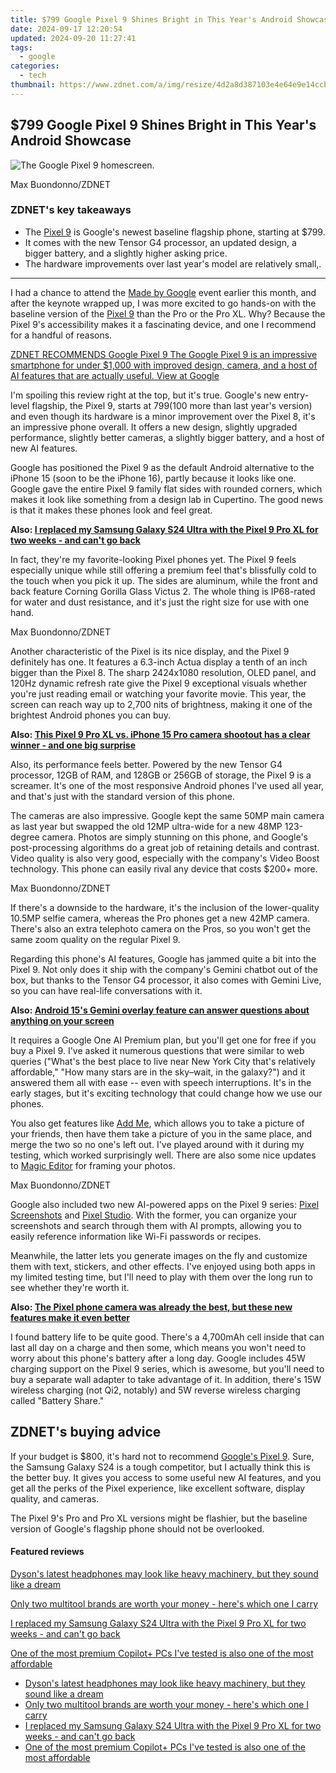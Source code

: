 ```yaml
---
title: $799 Google Pixel 9 Shines Bright in This Year's Android Showcase
date: 2024-09-17 12:20:54
updated: 2024-09-20 11:27:41
tags:
  - google
categories:
  - tech
thumbnail: https://www.zdnet.com/a/img/resize/4d2a8d387103e4e64e9e14ccb8c3596b6810a9b8/2024/08/21/a120fca8-9b5f-4807-9935-ca71883bfbdd/google-pixel-9-zdnet-5.jpg?width=170&height=96&fit=crop&auto=webp
---
```


## $799 Google Pixel 9 Shines Bright in This Year's Android Showcase

![The Google Pixel 9 homescreen.](https://www.zdnet.com/a/img/resize/9c3b6051f7a490fc3c359aae9effb0bc5f1c7a73/2024/08/21/7602dfa2-eb5f-414c-8e12-0524edd8a1cb/google-pixel-9-zdnet-4.jpg?auto=webp&width=1280)

Max Buondonno/ZDNET

### ZDNET's key takeaways

* The [Pixel 9](https://www.anrdoezrs.net/links/9041660/type/dlg/sid/zd-%5F%5FCOM%5FCLICK%5FID%5F%5F-dtp/https://store.google.com/config/pixel%5F9) is Google's newest baseline flagship phone, starting at $799\.
* It comes with the new Tensor G4 processor, an updated design, a bigger battery, and a slightly higher asking price.
* The hardware improvements over last year's model are relatively small,.

---

I had a chance to attend the [Made by Google](https://www.zdnet.com/article/everything-announced-at-made-by-google-2024-pixel-9-pro-fold-gemini-watch-3-and-more/) event earlier this month, and after the keynote wrapped up, I was more excited to go hands-on with the baseline version of the [Pixel 9](https://www.anrdoezrs.net/links/9041660/type/dlg/sid/zd-%5F%5FCOM%5FCLICK%5FID%5F%5F-dtp/https://store.google.com/config/pixel%5F9) than the Pro or the Pro XL. Why? Because the Pixel 9's accessibility makes it a fascinating device, and one I recommend for a handful of reasons. 

[ZDNET RECOMMENDS Google Pixel 9 The Google Pixel 9 is an impressive smartphone for under $1,000 with improved design, camera, and a host of AI features that are actually useful. View at Google](https://www.anrdoezrs.net/links/9041660/type/dlg/sid/zd-%5F%5FCOM%5FCLICK%5FID%5F%5F-dtp/https://store.google.com/config/pixel%5F9?hl=en-US)

I'm spoiling this review right at the top, but it's true. Google's new entry-level flagship, the Pixel 9, starts at $799 ($100 more than last year's version) and even though its hardware is a minor improvement over the Pixel 8, it's an impressive phone overall. It offers a new design, slightly upgraded performance, slightly better cameras, a slightly bigger battery, and a host of new AI features.

Google has positioned the Pixel 9 as the default Android alternative to the iPhone 15 (soon to be the iPhone 16), partly because it looks like one. Google gave the entire Pixel 9 family flat sides with rounded corners, which makes it look like something from a design lab in Cupertino. The good news is that it makes these phones look and feel great. 

**Also: [I replaced my Samsung Galaxy S24 Ultra with the Pixel 9 Pro XL for two weeks - and can't go back](https://www.zdnet.com/article/i-replaced-my-samsung-galaxy-s24-ultra-with-the-pixel-9-pro-xl-for-two-weeks-and-cant-go-back/)**

In fact, they're my favorite-looking Pixel phones yet. The Pixel 9 feels especially unique while still offering a premium feel that's blissfully cold to the touch when you pick it up. The sides are aluminum, while the front and back feature Corning Gorilla Glass Victus 2\. The whole thing is IP68-rated for water and dust resistance, and it's just the right size for use with one hand. 

Max Buondonno/ZDNET

Another characteristic of the Pixel is its nice display, and the Pixel 9 definitely has one. It features a 6.3-inch Actua display a tenth of an inch bigger than the Pixel 8\. The sharp 2424x1080 resolution, OLED panel, and 120Hz dynamic refresh rate give the Pixel 9 exceptional visuals whether you're just reading email or watching your favorite movie. This year, the screen can reach way up to 2,700 nits of brightness, making it one of the brightest Android phones you can buy. 

**Also: [This Pixel 9 Pro XL vs. iPhone 15 Pro camera shootout has a clear winner - and one big surprise](https://www.zdnet.com/article/this-pixel-9-pro-vs-iphone-camera-shoot-out-has-a-clear-winner-and-one-big-surprise/)**

Also, its performance feels better. Powered by the new Tensor G4 processor, 12GB of RAM, and 128GB or 256GB of storage, the Pixel 9 is a screamer. It's one of the most responsive Android phones I've used all year, and that's just with the standard version of this phone.

The cameras are also impressive. Google kept the same 50MP main camera as last year but swapped the old 12MP ultra-wide for a new 48MP 123-degree camera. Photos are simply stunning on this phone, and Google's post-processing algorithms do a great job of retaining details and contrast. Video quality is also very good, especially with the company's Video Boost technology. This phone can easily rival any device that costs $200+ more.

Max Buondonno/ZDNET

If there's a downside to the hardware, it's the inclusion of the lower-quality 10.5MP selfie camera, whereas the Pro phones get a new 42MP camera. There's also an extra telephoto camera on the Pros, so you won't get the same zoom quality on the regular Pixel 9.

Regarding this phone's AI features, Google has jammed quite a bit into the Pixel 9\. Not only does it ship with the company's Gemini chatbot out of the box, but thanks to the Tensor G4 processor, it also comes with Gemini Live, so you can have real-life conversations with it. 

**Also: [Android 15's Gemini overlay feature can answer questions about anything on your screen](https://www.zdnet.com/article/android-15s-gemini-ai-assistant-can-answer-questions-about-anything-on-your-screen/)**

It requires a Google One AI Premium plan, but you'll get one for free if you buy a Pixel 9\. I've asked it numerous questions that were similar to web queries ("What's the best place to live near New York City that's relatively affordable," "How many stars are in the sky–wait, in the galaxy?") and it answered them all with ease -- even with speech interruptions. It's in the early stages, but it's exciting technology that could change how we use our phones.

You also get features like [Add Me](https://www.zdnet.com/article/the-google-pixel-9-pros-add-me-feature-is-an-ar-camera-tool-youll-actually-use/), which allows you to take a picture of your friends, then have them take a picture of you in the same place, and merge the two so no one's left out. I've played around with it during my testing, which worked surprisingly well. There are also some nice updates to [Magic Editor](https://www.zdnet.com/article/these-three-ai-features-sold-me-on-the-google-pixel-9-pro-and-theyre-very-clever/) for framing your photos.

Max Buondonno/ZDNET

Google also included two new AI-powered apps on the Pixel 9 series: [Pixel Screenshots](https://www.zdnet.com/article/i-tried-googles-pixel-screenshots-and-its-everything-id-want-an-ai-feature-to-be/) and [Pixel Studio](https://www.zdnet.com/article/google-pixel-9s-new-ai-photo-editing-features-can-fix-just-about-any-poorly-captured-image/). With the former, you can organize your screenshots and search through them with AI prompts, allowing you to easily reference information like Wi-Fi passwords or recipes. 

Meanwhile, the latter lets you generate images on the fly and customize them with text, stickers, and other effects. I've enjoyed using both apps in my limited testing time, but I'll need to play with them over the long run to see whether they're worth it.

**Also: [The Pixel phone camera was already the best, but these new features make it even better](https://www.zdnet.com/article/the-pixel-phone-camera-was-already-the-best-but-these-new-features-make-it-even-better/)**

I found battery life to be quite good. There's a 4,700mAh cell inside that can last all day on a charge and then some, which means you won't need to worry about this phone's battery after a long day. Google includes 45W charging support on the Pixel 9 series, which is awesome, but you'll need to buy a separate wall adapter to take advantage of it. In addition, there's 15W wireless charging (not Qi2, notably) and 5W reverse wireless charging called "Battery Share."

## ZDNET's buying advice

If your budget is $800, it's hard not to recommend [Google's Pixel 9](https://www.anrdoezrs.net/links/9041660/type/dlg/sid/zd-%5F%5FCOM%5FCLICK%5FID%5F%5F-dtp/https://store.google.com/config/pixel%5F9). Sure, the Samsung Galaxy S24 is a tough competitor, but I actually think this is the better buy. It gives you access to some useful new AI features, and you get all the perks of the Pixel experience, like excellent software, display quality, and cameras. 

The Pixel 9's Pro and Pro XL versions might be flashier, but the baseline version of Google's flagship phone should not be overlooked. 

#### Featured reviews

[Dyson's latest headphones may look like heavy machinery, but they sound like a dream](https://www.zdnet.com/article/i-tested-dysons-500-flagship-headphones-and-theyre-more-competitive-than-expected/ "Dyson's latest headphones may look like heavy machinery, but they sound like a dream")

[Only two multitool brands are worth your money - here's which one I carry](https://www.zdnet.com/article/only-two-multitool-brands-are-worth-your-money-heres-which-one-i-carry/ "Only two multitool brands are worth your money - here's which one I carry")

[I replaced my Samsung Galaxy S24 Ultra with the Pixel 9 Pro XL for two weeks - and can't go back](https://www.zdnet.com/article/i-replaced-my-samsung-galaxy-s24-ultra-with-the-pixel-9-pro-xl-for-two-weeks-and-cant-go-back/ "I replaced my Samsung Galaxy S24 Ultra with the Pixel 9 Pro XL for two weeks - and can't go back")

[One of the most premium Copilot+ PCs I've tested is also one of the most affordable](https://www.zdnet.com/article/one-of-the-most-premium-copilot-pcs-ive-tested-is-also-one-of-the-most-affordable/ "One of the most premium Copilot+ PCs I've tested is also one of the most affordable")

* [Dyson's latest headphones may look like heavy machinery, but they sound like a dream](https://www.zdnet.com/article/i-tested-dysons-500-flagship-headphones-and-theyre-more-competitive-than-expected/ "Dyson's latest headphones may look like heavy machinery, but they sound like a dream")
* [Only two multitool brands are worth your money - here's which one I carry](https://www.zdnet.com/article/only-two-multitool-brands-are-worth-your-money-heres-which-one-i-carry/ "Only two multitool brands are worth your money - here's which one I carry")
* [I replaced my Samsung Galaxy S24 Ultra with the Pixel 9 Pro XL for two weeks - and can't go back](https://www.zdnet.com/article/i-replaced-my-samsung-galaxy-s24-ultra-with-the-pixel-9-pro-xl-for-two-weeks-and-cant-go-back/ "I replaced my Samsung Galaxy S24 Ultra with the Pixel 9 Pro XL for two weeks - and can't go back")
* [One of the most premium Copilot+ PCs I've tested is also one of the most affordable](https://www.zdnet.com/article/one-of-the-most-premium-copilot-pcs-ive-tested-is-also-one-of-the-most-affordable/ "One of the most premium Copilot+ PCs I've tested is also one of the most affordable")

<ins class="adsbygoogle"
     style="display:block"
     data-ad-format="autorelaxed"
     data-ad-client="ca-pub-7571918770474297"
     data-ad-slot="1223367746"></ins>



<ins class="adsbygoogle"
     style="display:block"
     data-ad-client="ca-pub-7571918770474297"
     data-ad-slot="8358498916"
     data-ad-format="auto"
     data-full-width-responsive="true"></ins>

